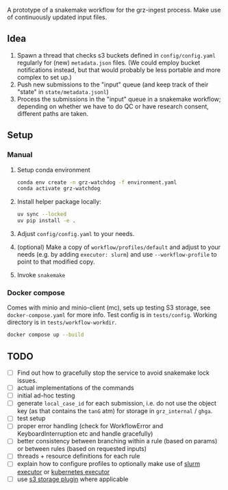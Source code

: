 A prototype of a snakemake workflow for the grz-ingest process.
Make use of continuously updated input files.

## Idea
1. Spawn a thread that checks s3 buckets defined in `config/config.yaml` regularly for (new) `metadata.json` files.
(We could employ bucket notifications instead, but that would probably be less portable and more complex to set up.)
2. Push new submissions to the "input" queue (and keep track of their "state" in `state/metadata.jsonl`)
3. Process the submissions in the "input" queue in a snakemake workflow; depending on whether we have to do QC or have research consent, different paths are taken.

## Setup


### Manual
1. Setup conda environment
    ```sh
    conda env create -n grz-watchdog -f environment.yaml
    conda activate grz-watchdog
    ```
2. Install helper package locally:
   ```sh
   uv sync --locked
   uv pip install -e .
   ```

3. Adjust `config/config.yaml` to your needs.

4. (optional) Make a copy of `workflow/profiles/default` and adjust to your needs (e.g. by adding `executor: slurm`) and use `--workflow-profile` to point to that modified copy.

5. Invoke `snakemake`


### Docker compose
Comes with minio and minio-client (mc), sets up testing S3 storage, see `docker-compose.yaml` for more info.
Test config is in `tests/config`. Working directory is in `tests/workflow-workdir`.
```sh
docker compose up --build
```

## TODO
 - [ ] Find out how to gracefully stop the service to avoid snakemake lock issues.
 - [ ] actual implementations of the commands
 - [ ] initial ad-hoc testing
 - [ ] generate `local_case_id` for each submission, i.e. do not use the object key (as that contains the `tanG` atm) for storage in `grz_internal` / `ghga`.
 - [ ] test setup
 - [ ] proper error handling (check for WorkflowError and KeyboardInterruption etc and handle gracefully)
 - [ ] better consistency between branching within a rule (based on params) or between rules (based on requested inputs)
 - [ ] threads + resource definitions for each rule
 - [ ] explain how to configure profiles to optionally make use of [slurm executor](https://snakemake.github.io/snakemake-plugin-catalog/plugins/executor/slurm.html) or [kubernetes executor](https://snakemake.github.io/snakemake-plugin-catalog/plugins/executor/kubernetes.html)
 - [ ] use [s3 storage plugin](https://snakemake.github.io/snakemake-plugin-catalog/plugins/storage/s3.html) where applicable

